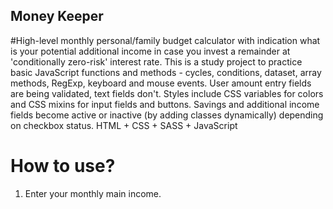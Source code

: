 ## Money Keeper
#High-level monthly personal/family budget calculator with indication what is your potential additional income in case you invest a remainder at 'conditionally zero-risk' interest rate.
This is a study project to practice basic JavaScript functions and methods - cycles, conditions, dataset, array methods, RegExp, keyboard and mouse events. User amount entry fields are being validated, text fields don't. 
Styles include CSS variables for colors and CSS mixins for input fields and buttons. Savings and additional income fields become active or inactive (by adding classes dynamically) depending on checkbox status.
HTML + CSS + SASS + JavaScript
# How to use?
1. Enter your monthly main income. 
